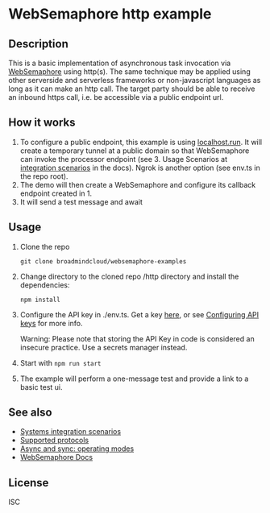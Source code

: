 # WebSemaphore http example

## Description

This is a basic implementation of asynchronous task invocation via [WebSemaphore](https://www.websemaphore.com) using http(s). 
The same technique may be applied using other serverside and serverless frameworks or non-javascript languages as long as it can make an http call. The target party should be able to receive an inbound https call, i.e. be accessible via a public endpoint url.


## How it works
1. To configure a public endpoint, this example is using [localhost.run](https://localhost.run/). It will create a temporary tunnel at a public domain so that WebSemaphore can invoke the processor endpoint (see 3. Usage Scenarios at [integration scenarios](https://www.websemaphore.com/docs/v1/concepts/scenarios-integration#usage-scenarios) in the docs). Ngrok is another option (see env.ts in the repo root).
2. The demo will then create a WebSemaphore and configure its callback endpoint created in 1.
3. It will send a test message and await 

## Usage

1. Clone the repo

   `git clone broadmindcloud/websemaphore-examples`

2. Change directory to the cloned repo /http directory and install the dependencies:

   `npm install`

3. Configure the API key in ./env.ts. Get a key [here](https://www.websemaphore.com/semaphore/keys), or see [Configuring API keys](https://www.websemaphore.com/docs/v1/setup/key) for more info.

   Warning: Please note that storing the API Key in code is considered an insecure practice. Use a secrets manager instead.

4. Start with `npm run start`

5. The example will perform a one-message test and provide a link to a basic test ui.

## See also
* [Systems integration scenarios](https://www.websemaphore.com/docs/v1/concepts/scenarios-integration)
* [Supported protocols](https://www.websemaphore.com/docs/v1/concepts/protocols)
* [Async and sync: operating modes](https://www.websemaphore.com/docs/v1/concepts/operating-modes)
* [WebSemaphore Docs](https://www.websemaphore.com/docs/v1)


## License
ISC
